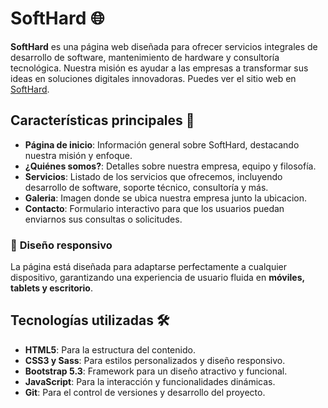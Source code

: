 # SoftHard 🌐

**SoftHard** es una página web diseñada para ofrecer servicios integrales de desarrollo de software, mantenimiento de hardware y consultoría tecnológica. Nuestra misión es ayudar a las empresas a transformar sus ideas en soluciones digitales innovadoras.
Puedes ver el sitio web en [SoftHard](https://fastidious-belekoy-d15545.netlify.app).

## Características principales 🚀

- **Página de inicio**: Información general sobre SoftHard, destacando nuestra misión y enfoque.
- **¿Quiénes somos?**: Detalles sobre nuestra empresa, equipo y filosofía.
- **Servicios**: Listado de los servicios que ofrecemos, incluyendo desarrollo de software, soporte técnico, consultoría y más.
- **Galeria**: Imagen donde se ubica nuestra empresa junto la ubicacion.
- **Contacto**: Formulario interactivo para que los usuarios puedan enviarnos sus consultas o solicitudes.

### 🌟 **Diseño responsivo**  
La página está diseñada para adaptarse perfectamente a cualquier dispositivo, garantizando una experiencia de usuario fluida en **móviles, tablets y escritorio**.

## Tecnologías utilizadas 🛠️

- **HTML5**: Para la estructura del contenido.
- **CSS3 y Sass**: Para estilos personalizados y diseño responsivo.
- **Bootstrap 5.3**: Framework para un diseño atractivo y funcional.
- **JavaScript**: Para la interacción y funcionalidades dinámicas.
- **Git**: Para el control de versiones y desarrollo del proyecto.
